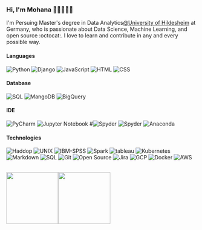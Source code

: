 ### Hi, I'm Mohana 👋🏼👨🏻‍💻
I'm Persuing Master's degree in Data Analytics[@University of Hildesheim](https://www.uni-hildesheim.de/) at Germany, who is passionate about Data Science, Machine Learning, and open source :octocat:. I love to learn and contribute in any and every possible way. 

<!--
**mohan67nv/mohan67nv** is a ✨ _special_ ✨ repository because its `README.md` (this file) appears on your GitHub profile.

[![twitter badge](https://img.shields.io/badge/-@TheMohana-%231FA1F1?style=flat&logo=twitter&logoColor=white)](https://twitter.com/TheMohana)
[![dev.to badge](https://img.shields.io/badge/-mohan67nv-%230177B5?style=flat&logo=linkedin)](https://www.linkedin.com/in/mohan67nv/)

[![Gmail Badge](https://img.shields.io/badge/-Gmail-c14438?style=flat-square&logo=Gmail&logoColor=white&link=mailto:mohanan.venkatesha@gmail.com)](mailto:mohanan.venkatesha@gmail.com)
[![Whatsapp Badge](https://img.shields.io/badge/-Whatsapp-4CA143?style=flat-square&labelColor=4CA143&logo=whatsapp&logoColor=white&link=https://api.whatsapp.com/send?phone=201154321101&text=Olá!)](https://api.whatsapp.com/send?phone=4917671212932&text=Hi!🖖)
![githubbadge](https://img.shields.io/github/followers/mohan67nv?style=social)
![](https://komarev.com/ghpvc/?username=mohan67nv&color=brightgreen&style=flat)


Here are some ideas to get you started:

- 🔭 I’m currently working on Master Thesis
- 🌱 I’m currently learning Google Cloud Docker,Kubernetes.
- 👯 I’m looking to collaborate on .. Any project
- 🤔 I’m looking for help with Federated Learning on Medical Imaging
- 💬 Ask me about ...What Ever
- 📫 How to reach me: ...mohanan.venkatesha@gmail.com
- 😄 Pronouns: ...He
- 🕵️‍♂️Serching for Full-time data Science/ML Job
- ⚡ Fun fact: ...Coder Never Sleeps
-->

#### Languages
![Python](https://img.shields.io/badge/-Python-fff?&logo=Python&logoColor=ddc440)
![Django](https://img.shields.io/badge/-Django-fff?&logo=Django&logoColor=ddc440)
![JavaScript](https://img.shields.io/badge/-JavaScript-fff?&logo=JavaScript&logoColor=ddc508)
![HTML](https://img.shields.io/badge/-HTML-fff?&logo=HTML5)
![CSS](https://img.shields.io/badge/-CSS-fff?&logo=CSS3&logoColor=blue)

#### Database 
![SQL](https://img.shields.io/badge/-SQL-fff?&logo=Microsoft-SQL&logoColor=232F3E)
![MangoDB](https://img.shields.io/badge/-MangoDB-fff?&logo=MangoDB-MangoDB&logoColor=232F3E)
![BigQuery](https://img.shields.io/badge/BigQuery--fff?&logo=BigQuery&logoColor=232F3E)


#### IDE
![PyCharm](https://img.shields.io/badge/-PyCharm-fff?&logo=JetBrains-PyCharm&logoColor=232F3E)
![Jupyter Notebook](https://img.shields.io/badge/-JupyterNotebook-fff?&logo=Project-Jupyter&logoColor=232F3E)
#![Spyder](https://img.shields.io/badge/-Spyper-fff?&logo=Anaconda-Spyder&logoColor=232F3E)
![Spyder](https://img.shields.io/badge/-Spyper-fff?&logo=Anaconda-Spyder&logoColor=232F3E)
![Anaconda](https://img.shields.io/badge/-Anaconda-fff?&logo=Anaconda&logoColor=232F3E)

#### Technologies
![Haddop](https://img.shields.io/badge/-Hadoop-fff?&logo=Hadoop-Hadoop&logoColor=232F3E)
![UNIX](https://img.shields.io/badge/-UNIX-fff?&logo=UNIX-Linux&logoColor=232F3E)
![IBM-SPSS](https://img.shields.io/badge/-SPSS-fff?&logo=SPSS&logoColor=232F3E)
![Spark](https://img.shields.io/badge/-Spark-fff?&logo=Apache-Spark&logoColor=232F3E)
![tableau](https://img.shields.io/badge/-tableau-fff?&logo=tableau-tableau&logoColor=232F3E)
![Kubernetes](https://img.shields.io/badge/-kuberntes-fff?&logo=Kubernetes&logoColor=232F3E)
![Markdown](https://img.shields.io/badge/-Markdown-fff?style=flat&logo=markdown&logoColor=black)
![SQL](https://img.shields.io/badge/-SQL-fff?style=flat&logo=Microsoft-SQL-Server&logoColor=blue)
![Git](https://img.shields.io/badge/-Git-fff?style=flat&logo=git)
![Open Source](https://img.shields.io/badge/-Open%20Source-fff?style=flat&logo=open-source-Initiative)
![Jira](https://img.shields.io/badge/-Jira-fff?style=flat&logo=jira-software&logoColor=blue)
![GCP](https://img.shields.io/badge/-GCP-fff?&logo=Google-Cloud-Platform&logoColor=232F3E)
![Docker](https://img.shields.io/badge/-Docker-fff?style=flat&logo=Docker)
![AWS](https://img.shields.io/badge/-AWS-fff?&logo=Amazon-AWS&logoColor=232F3E)


<br>
<a href="https://www.datagrun.com/"><img height="137.3px" src="https://github-readme-stats.vercel.app/api?username=mohan67nv&hide_title=true&hide_border=true&show_icons=true&include_all_commits=true&count_private=true&line_height=21&text_color=000&icon_color=000&theme=graywhite" /><!-- wi*quL3fcV --><img height="137.3px" src="https://github-readme-stats.vercel.app/api/top-langs/?username=mohan67nv&hide=html&hide_title=true&hide_border=true&layout=compact&langs_count=7&exclude_repo=comp426&text_color=000&icon_color=ffftheme=graywhite" /></a>
<!--
**mohan67nv/mohan67nv** is a ✨ _special_ ✨ repository because its `README.md` (this file) appears on your GitHub profile.

